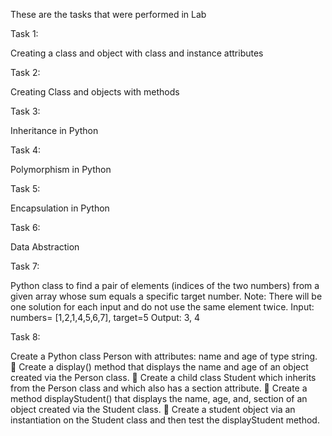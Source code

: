 These are the tasks that were performed in Lab

Task 1:

Creating a class and object with class and instance attributes

Task 2:

Creating Class and objects with methods

Task 3:

Inheritance in Python

Task 4:

Polymorphism in Python

Task 5:

Encapsulation in Python

Task 6:

Data Abstraction

Task 7:

Python class to find a pair of elements (indices of the two numbers) from a given
array whose sum equals a specific target number.
Note: There will be one solution for each input and do not use the same element
twice.
Input: numbers= [1,2,1,4,5,6,7], target=5
Output: 3, 4

Task 8:

 Create a Python class Person with attributes: name and age of type string.
 Create a display() method that displays the name and age of an object
created via the Person class.
 Create a child class Student which inherits from the Person class and
which also has a section attribute.
 Create a method displayStudent() that displays the name, age, and, section
of an object created via the Student class.
 Create a student object via an instantiation on the Student class and then
test the displayStudent method.

